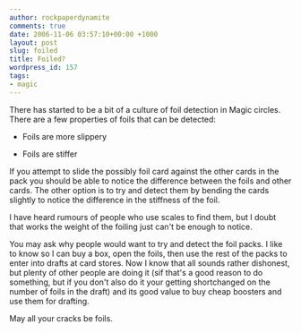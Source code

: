 ```yaml
---
author: rockpaperdynamite
comments: true
date: 2006-11-06 03:57:10+00:00 +1000
layout: post
slug: foiled
title: Foiled?
wordpress_id: 157
tags:
- magic
---
```


There has started to be a bit of a culture of foil detection in Magic circles. There are a few properties of foils that can be detected:



	
  * Foils are more slippery

	
  * Foils are stiffer


If you attempt to slide the possibly foil card against the other cards in the pack you should be able to notice the difference between the foils and other cards. The other option is to try and detect them by bending the cards slightly to notice the difference in the stiffness of the foil.<!-- more -->

I have heard rumours of people who use scales to find them, but I doubt that works the weight of the foiling just can't be enough to notice.

You may ask why people would want to try and detect the foil packs. I like to know so I can buy a box, open the foils, then use the rest of the packs to enter into drafts at card stores. Now I know that all sounds rather dishonest, but plenty of other people are doing it (sif that's a good reason to do something, but if you don't also do it your getting shortchanged on the number of foils in the draft) and its good value to buy cheap boosters and use them for drafting.

May all your cracks be foils.
